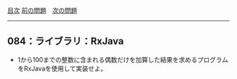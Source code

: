 [目次](../toc.md)
[前の問題](../083/README.md)　[次の問題](../085/README.md)


***
## 084：ライブラリ：RxJava
* 1から100までの整数に含まれる偶数だけを加算した結果を求めるプログラムをRxJavaを使用して実装せよ。

